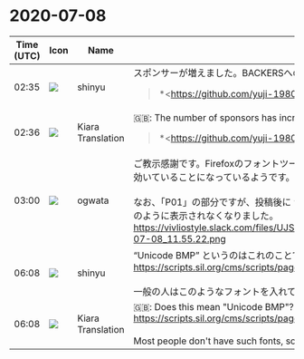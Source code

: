 # 2020-07-08

|Time (UTC)|Icon|Name|Message|
|---|---|---|---|
|02:35|![](https://avatars.slack-edge.com/2018-04-27/354445776386_e258f5ed5ba887b08668_72.jpg)|shinyu|スポンサーが増えました。BACKERSへの追加などお願いします＞ `@yamasy1549`<br><blockquote>*<https://github.com/yuji-1980|@yuji-1980>*<https://github.com/yuji-1980| >is now sponsoring @vivliostyle for $1.00/month.</blockquote><https://github.com/yuji-1980><br>を見るとGitHubユーザーになると同時にVivliostyleスポンサーになってくれたようです。プロフィールの記述やtwitterリンクがなくてどなたか分かりません。<br><blockquote>yuji-1980</blockquote>|
|02:36|![](https://avatars.slack-edge.com/2019-08-21/732685848020_f3f20736795184660348_72.png)|Kiara Translation|🇬🇧: The number of sponsors has increased. Please add to BACKERS&gt;<br><blockquote>*<https://github.com/yuji-1980|@yuji-1980>*<https://github.com/yuji-1980| > is now sponsoring @vivliostyle for $1.00/month.</blockquote><https://github.com/yuji-1980><br>It seems that you became a GitHub user and at the same time you became a Vivliostyle sponsor. I don't know who I am without profile description or twitter link.|
|03:00|![](https://avatars.slack-edge.com/2019-11-22/845042642576_070441337abaca9fb7b3_72.png)|ogwata|ご教示感謝です。Firefoxのフォントツールで違い部分を表示させてみました。Apple Color Emojiが効いていることになっているようです。<br><br>なお、「P01」の部分ですが、投稿後に “Unicode BMP” を1.1にバージョンアップしたところ、ご覧のように表示されなくなりました。<br>https://vivliostyle.slack.com/files/UJS3RCS86/F0169J7823Z/____________________________2020-07-08_11.55.22.png|
|06:08|![](https://avatars.slack-edge.com/2018-04-27/354445776386_e258f5ed5ba887b08668_72.jpg)|shinyu|“Unicode BMP” というのはこれのことですか？：<br><https://scripts.sil.org/cms/scripts/page.php?site_id=nrsi&amp;id=UnicodeBMPFallbackFont><br><br>一般の人はこのようなフォントを入れていないでしょうから、あまり問題ないでしょう。|
|06:08|![](https://avatars.slack-edge.com/2019-08-21/732685848020_f3f20736795184660348_72.png)|Kiara Translation|🇬🇧: Does this mean "Unicode BMP"? :<br><https://scripts.sil.org/cms/scripts/page.php?site_id=nrsi&amp;id=UnicodeBMPFallbackFont><br><br>Most people don't have such fonts, so it shouldn't be a problem.|
